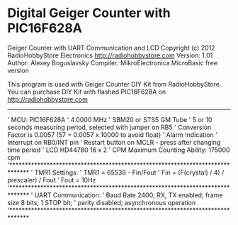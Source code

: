 Digital Geiger Counter with PIC16F628A
======================================

Geiger Counter with UART Communication and LCD
Copyright (c) 2012 RadioHobbyStore Electronics http://radiohobbystore.com
Version: 1.01
Author: Alexey Boguslavsky
Compiler: MikroElectronica MicroBasic free version

This program is used with Geiger Counter DIY Kit from RadioHobbyStore. You can purchase DIY Kit with flashed PIC16F628A on http://radiohobbystore.com

------------------------------------------

' MCU: PIC16F628A
' 4.0000 MHz
' SBM20 or STS5 GM Tube
' 5 or 10 seconds measuring period, selected with jumper on RB5
' Conversion Factor is 0.0057 (57 = 0.0057 x 10000 to avoid float)
' Alarm Indication
' Interrupt on RB0/INT pin
' Restart button on MCLR - press after changing time period
' LCD HD44780 16 x 2
' CPM Maximum Counting Ability: 175000 cpm
'******************************************************************************
' TMR1 Settings:
' TMR1 = 65536 - Fin/Fout
' Fin = (F(crystal) / 4) / prescaler) / Fout
' Fout = 10Hz
'******************************************************************************
' UART Communication:
' Baud Rate 2400; RX, TX enabled; frame size 8 bits; 1 STOP bit;
' parity disabled; asynchronous operation
'******************************************************************************

